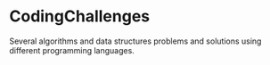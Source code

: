 # CodingChallenges
Several algorithms and data structures problems and solutions using different programming languages.
